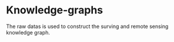 # Knowledge-graphs
The raw datas is used to construct the surving and remote sensing knowledge graph.
